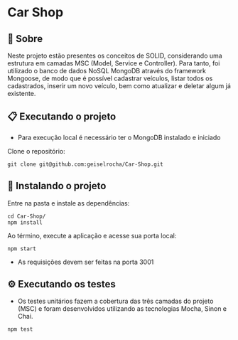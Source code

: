 # Car Shop

## 📄 Sobre

Neste projeto estão presentes os conceitos de SOLID, considerando uma estrutura em camadas MSC (Model, Service e Controller). Para tanto, foi utilizado o banco de dados NoSQL MongoDB através do framework Mongoose, de modo que é possível cadastrar veículos, listar todos os cadastrados, inserir um novo veículo, bem como atualizar e deletar algum já existente.

## 📋 Executando o projeto

* Para execução local é necessário ter o MongoDB instalado e iniciado

Clone o repositório:

```
git clone git@github.com:geiselrocha/Car-Shop.git
```

## 🧰 Instalando o projeto

Entre na pasta e instale as dependências:

```
cd Car-Shop/
npm install
```

Ao término, execute a aplicação e acesse sua porta local:

```
npm start
```
* As requisições devem ser feitas na porta 3001


## ⚙️ Executando os testes

- Os testes unitários fazem a cobertura das três camadas do projeto (MSC) e foram desenvolvidos utilizando as tecnologias Mocha, Sinon e Chai.

```
npm test
```







